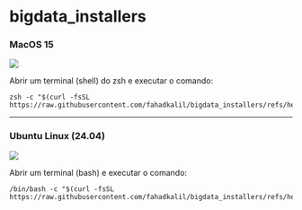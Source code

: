 # bigdata_installers

### **MacOS 15**

<img src="https://skillicons.dev/icons?i=apple" />

Abrir um terminal (shell) do zsh e executar o comando:

    zsh -c "$(curl -fsSL https://raw.githubusercontent.com/fahadkalil/bigdata_installers/refs/heads/main/macos/installer.sh)"

---
### Ubuntu Linux (24.04) 

<img src="https://skillicons.dev/icons?i=ubuntu" />

Abrir um terminal (bash) e executar o comando:

    /bin/bash -c "$(curl -fsSL https://raw.githubusercontent.com/fahadkalil/bigdata_installers/refs/heads/main/ubuntu/installer.sh)"
